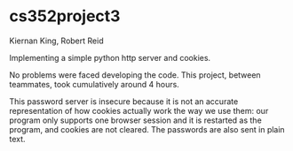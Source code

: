 # cs352project3
Kiernan King, Robert Reid

Implementing a simple python http server and cookies. 

No problems were faced developing the code. This project, between teammates, took cumulatively around 4 hours.

This password server is insecure because it is not an accurate representation of how cookies actually work the way we use them: our program only supports one browser session and it is restarted as the program, and cookies are not cleared. The passwords are also sent in plain text.
